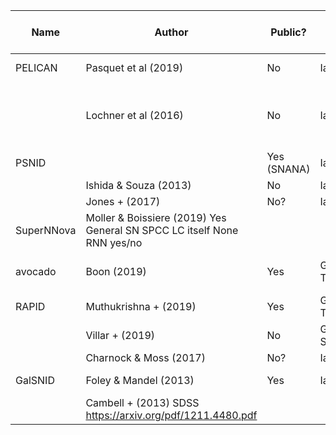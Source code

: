 |Name |	Author | Public? |	Goal |	Training Set |	Feature extraction |	Selection bias correction |	Classifier |	Redshft? |	Notes |	link |
| --- | ------ | ------- | ----- | ------------- | ------------------- | ---------------------------- | ---------- | ----------- | ------ | ---- |
| PELICAN	| Pasquet et al (2019) | No | Ia-nonIa |	SPCC/SDSS	| denoising autoencoder |	"Contrastive CNN" |	CNN |	yes/ no | | https://www.aanda.org/articles/aa/pdf/2019/07/aa34473-18.pdf |
| | Lochner et al (2016) | No | Ia, II, Ibc|SPCC|Various (Best: SALT2/wavelet)|None|Various (Best: boosted decision trees)|No | | https://arxiv.org/pdf/1603.00882.pdf |
| PSNID	| |Yes (SNANA)|Ia, II, Ibc|SDSS|None|None?|Template matching|no| | https://researchportal.port.ac.uk/portal/files/1299008/0004_637X_738_2_162.pdf |
| | Ishida & Souza (2013) |	No |	Ia-nonIa|	SPCC |	kernel PCA | no	| | https://academic.oup.com/mnras/article/430/1/509/985966 |
| | Jones + (2017) | No? | Ia-nonIa | PS1-MDS	| SALT2 | 	BEAMS	| BEAMS | 	no	| BEAMS: https://arxiv.org/abs/1111.5328 | https://archive.stsci.edu/prepds/ps1cosmo/ |
|SuperNNova |Moller & Boissiere (2019)	Yes	General SN	SPCC	LC itself	None	RNN	yes/no		 |
|avocado| Boon (2019) |Yes |General Transients | plasticc|hand-selected; Gaussian Process	|uniform redshift resampling | boosted RF | no	| https://arxiv.org/pdf/1907.04690.pdf |
|RAPID | Muthukrishna + (2019) |Yes | General Transients | plasticc | LC itself | None | RNN | 	yes/no | https://arxiv.org/pdf/1904.00014.pdf |
| |	Villar + (2019) | No | General SN | PS1-MDS | Various (Best: PCA) | None | Various (Best: RF) | yes | https://arxiv.org/pdf/1905.07422.pdf |
| |	Charnock & Moss (2017) | No? | Ia, II, Ibc | SPCC | Lc itself | None | RNN | yes/no	| https://arxiv.org/pdf/1606.07442.pdf |
|GalSNID |	Foley & Mandel (2013) | Yes | Ia-nonIa | LOSS, SDSS, PTF | host properties | None |	Naive Bayes | yes | https://arxiv.org/pdf/1309.2630.pdf%C3%82%C2%A0 |
| | Cambell + (2013)			SDSS						https://arxiv.org/pdf/1211.4480.pdf |
